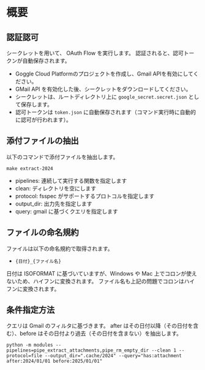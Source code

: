 # 概要

## 認証認可

シークレットを用いて、 OAuth Flow を実行します。
認証されると、認可トークンが自動保存されます。

* Goggle Cloud Platformのプロジェクトを作成し、Gmail APIを有効にしてください。
* GMail API を有効化した後、シークレットをダウンロードしてください。
* シークレットは、ルートディレクトリ上に `google_secret.secret.json` として保存します。
* 認可トークンは `token.json` に自動保存されます（コマンド実行時に自動的に認可が行われます）。


## 添付ファイルの抽出

以下のコマンドで添付ファイルを抽出します。

```
make extract-2024
```

* pipelines: 連続して実行する関数を指定します
* clean: ディレクトリを空にします
* protocol: fsspec がサポートするプロトコルを指定します
* output_dir: 出力先を指定します
* query: gmail に基づくクエリを指定します

## ファイルの命名規約

ファイルは以下の命名規約で取得されます。

* `{日付}_{ファイル名}`

日付は ISOFORMAT に基づいていますが、Windows や Mac 上でコロンが使えないため、ハイフンに変換されます。
ファイル名も上記の問題でコロンはハイフンに変換されます。


## 条件指定方法

クエリは Gmail のフィルタに基づきます。
after はその日付以降（その日付を含む）、before はその日付より過去（その日付を含まない）を抽出します。

```
python -m modules --pipelines=pipe_extract_attachments,pipe_rm_empty_dir --clean 1 --protocol=file --output_dir=".cache/2024" --query="has:attachment after:2024/01/01 before:2025/01/01"
```
